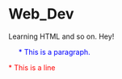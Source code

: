 Web_Dev
=======

Learning HTML and so on.
Hey!
<p style="color:blue;margin-left:20px;">* This is a paragraph.</p>
<p style="color:red;">* This is a line</p>
